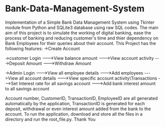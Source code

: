 # Bank-Data-Management-System
Implementation of a Simple Bank Data Management System using Tkinter module from Python and SQLite3 database using raw SQL codes.
The main aim of this project is to simulate the working of digital banking, ease the process of banking and reducing customer's time and thier dependency on Bank Employees for their queries about their account.
This Project has the following features:
->Create Account 

->customer Login
--->View balance amount
--->View account activity
--->Deposit Amount
--->Withdraw Amount

->Admin Login
--->View all employee details
--->Add employees
--->View all account details
--->View specific account activity\Transactions
--->Set Interest rate for all savings account
--->Add bank interest amount to all savings account

Account number, CustomerID, TransactionID, EmployeeID are all generated automatically by the application, TransactionID is generated for each deposit, withdrawal or even interest amount added from the bank to the account.
To run the application, download and store all the files in a directory and run the root_file.py.
Thank You
